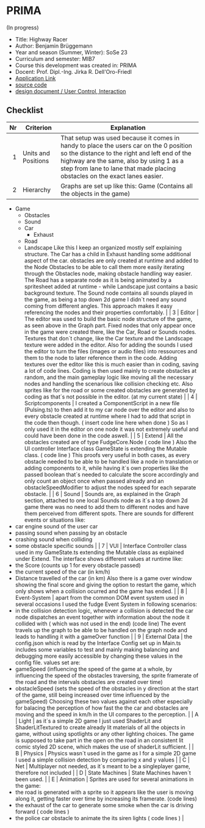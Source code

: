 # PRIMA

(In progress)
* Title: Highway Racer   
* Author: Benjamin Brüggemann
* Year and season (Summer, Winter): SoSe 23
* Curriculum and semester: MIB7
* Course this development was created in: PRIMA
* Docent: Prof. Dipl.-Ing. Jirka R. Dell'Oro-Friedl
* [Application Link](https://benbruegg.github.io/PRIMA/HighwayRacer/index.html) 
* [source code](https://github.com/benbruegg/PRIMA/tree/main/HighwayRacer)
* [design document / User Control, Interaction]()



## Checklist
		
| Nr | Criterion           | Explanation                                                                                                                                     |
|---:|---------------------|-------------------------------------------------------------------------------------------------------------------------------------------------|
|  1 | Units and Positions | That setup was used because it comes in handy to place the users car on the 0 position so the distance to the right and left end of the highway are the same, also by using 1 as a step from lane to lane that made placing obstacles on the exact lanes easier.                                                                    |
|  2 | Hierarchy           | Graphs are set up like this: Game (Contains all the objects in the game)
- Game
  - Obstacles 
  - Sound
  - Car 
    - Exhaust
  - Road
  - Landscape
Like this I keep an organized mostly self explaining structure. The Car has a child in Exhaust handling some additional aspect of the car. obstacles are only created at runtime and added to the Node Obstacles to be able to call them more easily iterating through the Obstacles node, making obstacle handling way easier. The Road has a separate node as it is being animated by a spritesheet added at runtime - while Landscape just contains a basic background texture. The Sound node contains all sounds played in the game, as being a top down 2d game I didn´t need any sound coming from different angles. This approach makes it easy referencing the nodes and their properties comfortably.                                                                                |
|  3 | Editor              | The editor was used to build the basic node structure of the game, as seen above in the Graph part. Fixed nodes that only appear once in the game were created there, like the Car, Road or Sounds nodes. Textures that don´t change, like the Car texture and the Landscape texture were added in the editor. Also for adding the sounds I used the editor to turn the files (images or audio files) into ressources and them to the node to later reference them in the code. Adding textures over the editor like this is much easier than in coding, saving a lot of code lines. Coding is then used mainly to create obstacles at random, and the main gameplay logic like moving all the necessary nodes and handling the scenarious like collision checking etc. Also sprites like for the road or some created obstacles are generated by coding as that´s not possible in the editor. (at my current state)                                                               |
|  4 | Scriptcomponents    | I created a ComponentScript in a new file (Pulsing.ts) to then add it to my car node over the editor and also to every obstacle created at runtime where I had to add that script in the code then though. ( insert code line here when done ) So as I only used it in the editor on one node it was not extremely useful and could have been done in the code aswell.                                                          |
|  5 | Extend              | All the obstacles created are of type FudgeCore.Node ( code line ) Also the UI controller Interface class GameState is extending the Mutable class. ( code line ) 
This proofs very useful in both cases, as every obstacle needed to be able to be handled like a node in translation or adding components to it, while having it´s own properties like the passed boolean that´s needed to calculate the score accordingly and only count an object once when passed already and an obstacleSpeedModifier to adjust the nodes speed for each separate obstacle.                             |
|  6 | Sound               | Sounds are, as explained in the Graph section, attached to one local Sounds node as it´s a top down 2d game there was no need to add them to different nodes and have them perceived from different spots. There are sounds for different events or situations like: 
- car engine sound of the user car
- passing sound when passing by an obstacle 
- crashing sound when colliding 
- some obstacle specific sounds                                                    |
|  7 | VUI                 | Interface Controller class used in my GameState.ts extending the Mutable class as explained under Extend. The interface shows different values at runtime like:
- the Score (counts up 1 for every obstacle passed)
- the current speed of the car (in km/h)
- Distance travelled of the car (in km)
Also there is a game over window showing the final score and giving the option to restart the game, which only shows when a collision ocurred and the game has ended.                                            |
|  8 | Event-System        | apart from the common DOM event system used in several occasions I used the fudge Event System in following scenarios:  
- in the collision detection logic, whenever a collision is detected the car node dispatches an event together with information about the node it collided with ( which was not used in the end) (code line) 
The event travels up the graph to be able to be handled on the graph node and leads to handling it with a gameOver function |
|  9 | External Data       | the config.json which is read by the Interface Config set up in Main.ts includes some variables to test and mainly making balancing and debugging more easily accessible by changing these values in the config file. values set are: 
- gameSpeed (influencing the speed of the game at a whole, by influencing the speed of the obstacles traversing, the sprite framerate of the road and the intervals obstacles are created over time) 
- obstacleSpeed (sets the speed of the obstacles in y direction at the start of the game, still being increased over time influenced by the gameSpeed) 
Choosing these two values against each other especially for balacing the perception of how fast the the car and obstacles are moving and the speed in km/h in the UI compares to the perception.                                |
|  A | Light               | as it´s a simple 2D game I just used ShaderLit and ShaderLitTextured to create already lit materials of all the objects in game, without using spotlights or any other lighting choices. The game is supposed to take part in the open on the road in an consistent lit comic styled 2D scene, which makes the use of shaderLit sufficient.                                                                          |
|  B | Physics             | Physics wasn´t used in the game as I for a simple 2D game I used a simple collision detection by comparing x and y values                                           |
|  C | Net                 | Multiplayer not needed, as it´s meant to be a singleplayer game, therefore not included                                                                                                   |
|  D | State Machines      | State Machines haven´t been used.                                   |
|  E | Animation           | Sprites are used for several animations in the game:
- the road is generated with a sprite so it appears like the user is moving along it, getting faster over time by increasing its framerate. (code lines)
- the exhaust of the car to generate some smoke when the car is driving forward ( code lines ) 
- the police car obstacle to animate the its siren lights ( code lines )                                                         |